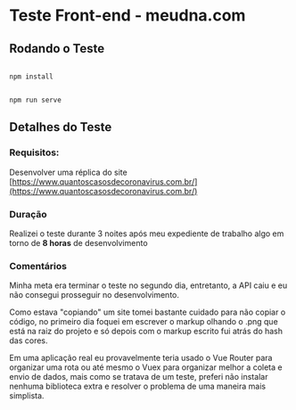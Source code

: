 
# Teste Front-end - meudna.com

  

## Rodando o Teste

  

```

npm install

```

```

npm run serve

```

  
  

## Detalhes do Teste

  

### Requisitos:

Desenvolver uma réplica do site [https://www.quantoscasosdecoronavirus.com.br/](https://www.quantoscasosdecoronavirus.com.br/) 

### Duração
 Realizei o teste durante 3 noites após meu expediente de trabalho algo em torno de **8 horas** de desenvolvimento

### Comentários
  Minha meta era terminar o teste no segundo dia, entretanto, a API caiu e eu não consegui prosseguir no desenvolvimento. 
  
  Como estava "copiando" um site tomei bastante cuidado para não copiar o código, no primeiro dia foquei em escrever o markup olhando o .png que está na raiz do projeto e só depois com o markup escrito fui atrás do hash das cores.
  
Em uma aplicação real eu provavelmente teria usado o Vue Router para organizar uma rota ou até mesmo o Vuex para organizar melhor a coleta  e envio de dados, mais como se tratava de um teste, preferi não instalar nenhuma biblioteca extra e resolver o problema de uma maneira mais simplista.
 